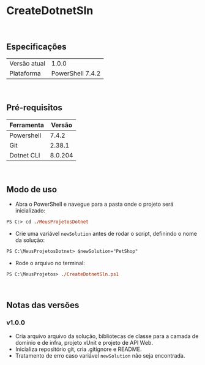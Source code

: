 # CreateDotnetSln

<br>

## Especificações
|                                              |                                              |
| -------------------------------------------- | -------------------------------------------- |
| Versão atual                                 | 1.0.0 |
| Plataforma                                   | PowerShell 7.4.2 |

<br>

## Pré-requisitos
| Ferramenta                                   | Versão |
| -------------------------------------------- | -------------------------------------------- |
| Powershell                                   | 7.4.2   |
| Git                                          | 2.38.1  |
| Dotnet CLI                                   | 8.0.204 |

<br>

## Modo de uso
- Abra o PowerShell e navegue para a pasta onde o projeto será inicializado:
```ps
PS C:> cd ./MeusProjetosDotnet
```
- Crie uma variável `newSolution` antes de rodar o script, definindo o nome da solução:
```ps
PS C:\MeusProjetosDotnet> $newSolution="PetShop"
```
- Rode o arquivo no terminal:
```ps
PS C:\MeusProjetos> ./CreateDotnetSln.ps1
```

<br>

## Notas das versões
### v1.0.0
- Cria arquivo arquivo da solução, bibliotecas de classe para a camada de domínio e de infra, projeto xUnit e projeto de API Web.
- Inicializa repositório git, cria .gitignore e README.
- Tratamento de erro caso variável `newSolution` não seja encontrada.